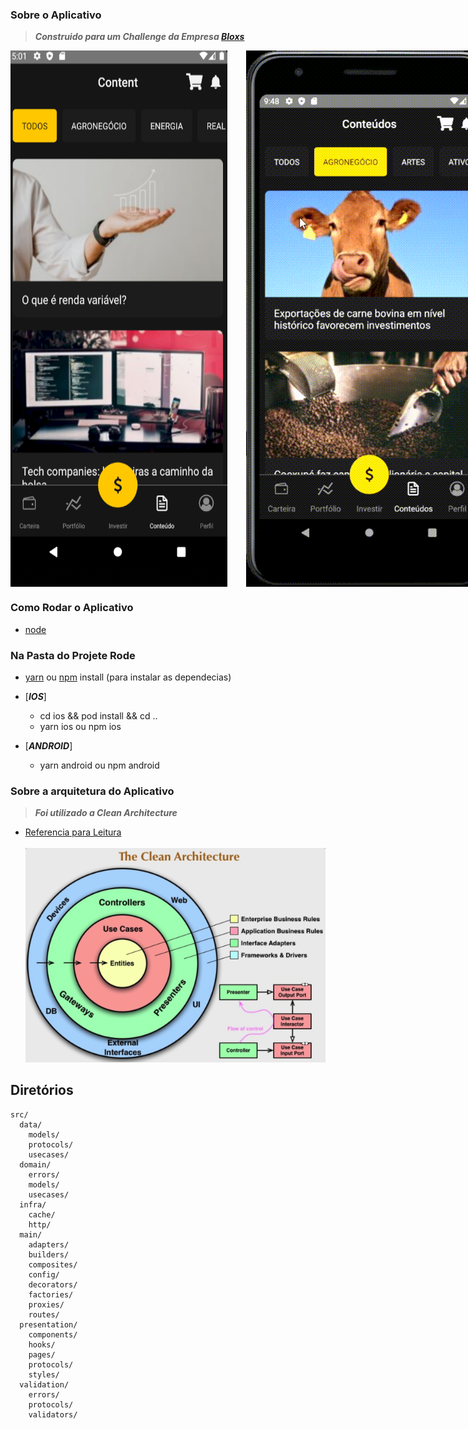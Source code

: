 ### Sobre o Aplicativo
> **_Construido para um Challenge da Empresa [Bloxs](https://www.bing.com/search?q=bloxs+investimentos&cvid=bd608123123d47b0b9b4dc093c006bb6&aqs=edge.1.69i57j0l2.3575j0j1&pglt=299&FORM=ANNTA1&PC=U531)_**
<div style="display: flex;">
<img style="margin-right: 30px;" src="./docs/ContentBloxs.png"></img>
<img src="./docs/EmulatorAndroid.gif"/>
</div>

### Como Rodar o  Aplicativo
- [node](https://nodejs.org/en/)

### Na Pasta do Projete Rode
- [yarn](https://yarnpkg.com/) ou [npm](https://www.npmjs.com/) install (para instalar as dependecias) 
  
- [***IOS***]
  - cd ios && pod install && cd ..
  - yarn ios ou npm ios
- [***ANDROID***]
  - yarn android ou npm android


### Sobre a arquitetura do Aplicativo

> **_Foi utilizado a Clean Architecture_**

- [Referencia para Leitura](https://medium.com/luizalabs/descomplicando-a-clean-architecture-cf4dfc4a1ac6)
  <br>
  <br>
  <img src="./docs/CleanArchitecture.png"></img>

## Diretórios

```
src/
  data/
    models/
    protocols/
    usecases/
  domain/
    errors/
    models/
    usecases/
  infra/
    cache/
    http/
  main/
    adapters/
    builders/
    composites/
    config/
    decorators/
    factories/
    proxies/
    routes/
  presentation/
    components/
    hooks/
    pages/
    protocols/
    styles/
  validation/
    errors/
    protocols/
    validators/
```

